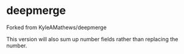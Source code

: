 deepmerge
=========

Forked from KyleAMathews/deepmerge

This version will also sum up number fields rather than replacing the number.
